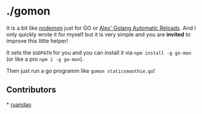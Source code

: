 ./gomon
=======

It is a bit like [nodemon](http://remy.github.io/nodemon/) just for GO or [Alex' Golang Automatic Reloads](http://www.alexedwards.net/blog/golang-automatic-reloads). And I only quickly wrote it for myself but it is very simple and you are **invited** to improve this little helper!

It sets the `$GOPATH` for you and you can install it via `npm install -g go-mon` (or like a pro `npm i -g go-mon`).

Then just run a go programm like `gomon staticsmoothie.go`!

## Contributors

* [ruandao](https://github.com/ruandao) 
